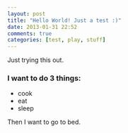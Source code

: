 ```yaml
---
layout: post
title: "Hello World! Just a test :)"
date: 2013-01-31 22:52
comments: true
categories: [test, play, stuff]
---
```


Just trying this out.


### I want to do 3 things:

  - cook
  - eat
  - sleep

Then I want to go to bed.
